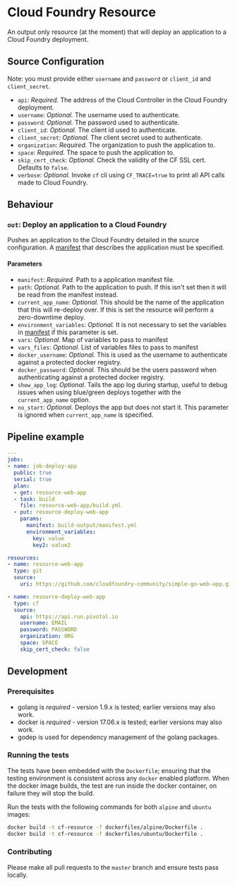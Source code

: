 # Cloud Foundry Resource

An output only resource (at the moment) that will deploy an application to a
Cloud Foundry deployment.

## Source Configuration

Note: you must provide either `username` and `password` or `client_id` and `client_secret`.

* `api`: *Required.* The address of the Cloud Controller in the Cloud Foundry
  deployment.
* `username`: *Optional.* The username used to authenticate.
* `password`: *Optional.* The password used to authenticate.
* `client_id`: *Optional.* The client id used to authenticate.
* `client_secret`: *Optional.* The client secret used to authenticate.
* `organization`: *Required.* The organization to push the application to.
* `space`: *Required.* The space to push the application to.
* `skip_cert_check`: *Optional.* Check the validity of the CF SSL cert.
  Defaults to `false`.
* `verbose`: *Optional.* Invoke `cf` cli using `CF_TRACE=true` to print all API calls made to Cloud Foundry.

## Behaviour

### `out`: Deploy an application to a Cloud Foundry

Pushes an application to the Cloud Foundry detailed in the source
configuration. A [manifest][cf-manifests] that describes the application must
be specified.

[cf-manifests]: http://docs.cloudfoundry.org/devguide/deploy-apps/manifest.html

#### Parameters

* `manifest`: *Required.* Path to a application manifest file.
* `path`: *Optional.* Path to the application to push. If this isn't set then
  it will be read from the manifest instead.
* `current_app_name`: *Optional.* This should be the name of the application
  that this will re-deploy over. If this is set the resource will perform a
  zero-downtime deploy.
* `environment_variables`: *Optional.* It is not necessary to set the variables in [manifest][cf-manifests] if this parameter is set.
* `vars`: *Optional.* Map of variables to pass to manifest
* `vars_files`: *Optional.* List of variables files to pass to manifest
* `docker_username`: *Optional.* This is used as the username to authenticate against a protected docker registry.
* `docker_password`: *Optional.* This should be the users password when authenticating against a protected docker registry.
* `show_app_log`: *Optional.* Tails the app log during startup, useful to debug issues when using blue/green deploys together with the `current_app_name` option.
* `no_start`: *Optional.* Deploys the app but does not start it. This parameter is ignored when `current_app_name` is specified.

## Pipeline example

```yaml
---
jobs:
- name: job-deploy-app
  public: true
  serial: true
  plan:
  - get: resource-web-app
  - task: build
    file: resource-web-app/build.yml
  - put: resource-deploy-web-app
    params:
      manifest: build-output/manifest.yml
      environment_variables:
        key: value
        key2: value2

resources:
- name: resource-web-app
  type: git
  source:
    uri: https://github.com/cloudfoundry-community/simple-go-web-app.git

- name: resource-deploy-web-app
  type: cf
  source:
    api: https://api.run.pivotal.io
    username: EMAIL
    password: PASSWORD
    organization: ORG
    space: SPACE
    skip_cert_check: false
```

## Development

### Prerequisites

* golang is *required* - version 1.9.x is tested; earlier versions may also
  work.
* docker is *required* - version 17.06.x is tested; earlier versions may also
  work.
* godep is used for dependency management of the golang packages.

### Running the tests

The tests have been embedded with the `Dockerfile`; ensuring that the testing
environment is consistent across any `docker` enabled platform. When the docker
image builds, the test are run inside the docker container, on failure they
will stop the build.

Run the tests with the following commands for both `alpine` and `ubuntu` images:

```sh
docker build -t cf-resource -f dockerfiles/alpine/Dockerfile .
docker build -t cf-resource -f dockerfiles/ubuntu/Dockerfile .
```

### Contributing

Please make all pull requests to the `master` branch and ensure tests pass
locally.
